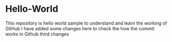 # Hello-World
This repository is hello world sample to understand and learn the working of GitHub
I have added some changes here to check the how the commit works in Github
third changes
